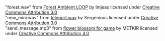 "forest.wav" from [Forest Ambient LOOP](https://freesound.org/people/Imjeax/sounds/427400/) by Imjeax licensed under [Creative Commons Attribution 3.0](https://creativecommons.org/licenses/by/3.0/)  
"new_mini.wav" from [teleport.wav](https://freesound.org/people/Sergenious/sounds/55853/) by Sergenious licensed under [Creative Commons Attribution 3.0](https://creativecommons.org/licenses/by/3.0/)  
"send_message.mp3" from [flower blossom for game](https://freesound.org/people/METKIR/sounds/623594/) by METKIR licensed under [Creative Commons Attribution 4.0](https://creativecommons.org/licenses/by-nc/4.0/)  

